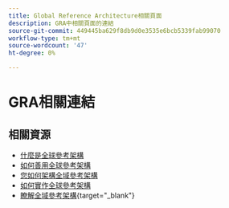 ```yaml
---
title: Global Reference Architecture相關頁面
description: GRA中相關頁面的連結
source-git-commit: 449445ba629f8db9d0e3535e6bcb5339fab99070
workflow-type: tm+mt
source-wordcount: '47'
ht-degree: 0%

---
```


# GRA相關連結

## 相關資源

* [什麼是全球參考架構](../global-reference-architecture/what-is-global-reference-architecture.md)
* [如何善用全球參考架構](../global-reference-architecture/how-do-you-leverage-global-reference-architecture.md)
* [您如何架構全域參考架構](../global-reference-architecture/how-do-you-architect-global-reference-architecture.md)
* [如何實作全球參考架構](../global-reference-architecture/how-do-you-implement-global-reference-architecture.md)
* [瞭解全域參考架構](https://experienceleague.adobe.com/docs/commerce-operations/implementation-playbook/architecture/global-reference-architecture/overview.html){target="_blank"}
